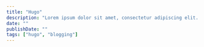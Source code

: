 ```yaml
---
title: "Hugo"
description: "Lorem ipsum dolor sit amet, consectetur adipiscing elit. Proin vel nisi massa."
date: ""
publishDate: ""
tags: ["hugo", "blogging"]
---
```

